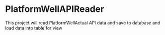 # PlatformWellAPIReader
This project will read PlatformWellActual API data and save to database and load data into table for view

